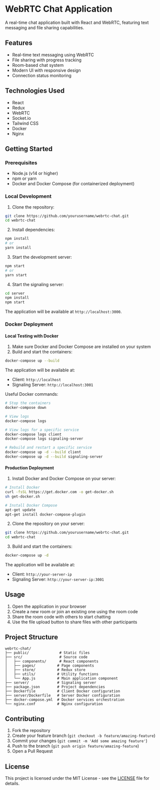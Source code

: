 # WebRTC Chat Application

A real-time chat application built with React and WebRTC, featuring text messaging and file sharing capabilities.

## Features

- Real-time text messaging using WebRTC
- File sharing with progress tracking
- Room-based chat system
- Modern UI with responsive design
- Connection status monitoring

## Technologies Used

- React
- Redux
- WebRTC
- Socket.io
- Tailwind CSS
- Docker
- Nginx

## Getting Started

### Prerequisites

- Node.js (v14 or higher)
- npm or yarn
- Docker and Docker Compose (for containerized deployment)

### Local Development

1. Clone the repository:
```bash
git clone https://github.com/yourusername/webrtc-chat.git
cd webrtc-chat
```

2. Install dependencies:
```bash
npm install
# or
yarn install
```

3. Start the development server:
```bash
npm start
# or
yarn start
```

4. Start the signaling server:
```bash
cd server
npm install
npm start
```

The application will be available at `http://localhost:3000`.

### Docker Deployment

#### Local Testing with Docker

1. Make sure Docker and Docker Compose are installed on your system
2. Build and start the containers:
```bash
docker-compose up --build
```

The application will be available at:
- Client: `http://localhost`
- Signaling Server: `http://localhost:3001`

Useful Docker commands:
```bash
# Stop the containers
docker-compose down

# View logs
docker-compose logs

# View logs for a specific service
docker-compose logs client
docker-compose logs signaling-server

# Rebuild and restart a specific service
docker-compose up -d --build client
docker-compose up -d --build signaling-server
```

#### Production Deployment

1. Install Docker and Docker Compose on your server:
```bash
# Install Docker
curl -fsSL https://get.docker.com -o get-docker.sh
sh get-docker.sh

# Install Docker Compose
apt-get update
apt-get install docker-compose-plugin
```

2. Clone the repository on your server:
```bash
git clone https://github.com/yourusername/webrtc-chat.git
cd webrtc-chat
```

3. Build and start the containers:
```bash
docker-compose up -d
```

The application will be available at:
- Client: `http://your-server-ip`
- Signaling Server: `http://your-server-ip:3001`

## Usage

1. Open the application in your browser
2. Create a new room or join an existing one using the room code
3. Share the room code with others to start chatting
4. Use the file upload button to share files with other participants

## Project Structure

```
webrtc-chat/
├── public/              # Static files
├── src/                 # Source code
│   ├── components/      # React components
│   ├── pages/          # Page components
│   ├── store/          # Redux store
│   ├── utils/          # Utility functions
│   └── App.js          # Main application component
├── server/             # Signaling server
├── package.json        # Project dependencies
├── Dockerfile          # Client Docker configuration
├── server/Dockerfile   # Server Docker configuration
├── docker-compose.yml  # Docker services orchestration
└── nginx.conf          # Nginx configuration

```

## Contributing

1. Fork the repository
2. Create your feature branch (`git checkout -b feature/amazing-feature`)
3. Commit your changes (`git commit -m 'Add some amazing feature'`)
4. Push to the branch (`git push origin feature/amazing-feature`)
5. Open a Pull Request

## License

This project is licensed under the MIT License - see the [LICENSE](LICENSE) file for details. 